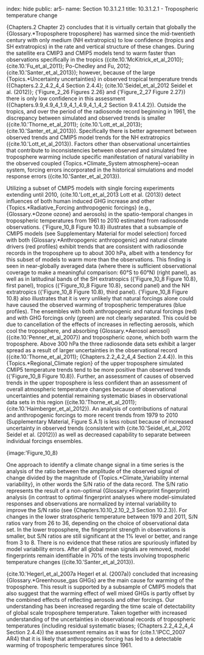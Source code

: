 index: hide
public: ar5-
name: Section 10.3.1.2.1
title: 10.3.1.2.1 - Tropospheric temperature change

{Chapters.2 Chapter 2} concludes that it is virtually certain that globally the {Glossary.*Troposphere troposphere} has warmed since the mid-twentieth century with only medium (NH extratropics) to low confidence (tropics and SH extratropics) in the rate and vertical structure of these changes. During the satellite era CMIP3 and CMIP5 models tend to warm faster than observations specifically in the tropics ({cite.10.'McKitrick_et_al_2010}; {cite.10.'Fu_et_al_2011}; Po-Chedley and Fu, 2012; {cite.10.'Santer_et_al_2013}); however, because of the large {Topics.*Uncertainty uncertainties} in observed tropical temperature trends ({Chapters.2.2_4.2_4_4 Section 2.4.4}; {cite.10.'Seidel_et_al_2012 Seidel et al. (2012)}; {'Figure_2_26 Figures 2.26} and {'Figure_2_27 Figure 2.27}) there is only low confidence in this assessment ({Chapters.9.9_4.9_4_1.9_4_1_4.9_4_1_4_2 Section 9.4.1.4.2}). Outside the tropics, and over the period of the radiosonde record beginning in 1961, the discrepancy between simulated and observed trends is smaller ({cite.10.'Thorne_et_al_2011}; {cite.10.'Lott_et_al_2013}; {cite.10.'Santer_et_al_2013}). Specifically there is better agreement between observed trends and CMIP5 model trends for the NH extratropics ({cite.10.'Lott_et_al_2013}). Factors other than observational uncertainties that contribute to inconsistencies between observed and simulated free troposphere warming include specific manifestation of natural variability in the observed coupled {Topics.*Climate_System atmosphere}–ocean system, forcing errors incorporated in the historical simulations and model response errors ({cite.10.'Santer_et_al_2013}).

Utilizing a subset of CMIP5 models with single forcing experiments extending until 2010, {cite.10.'Lott_et_al_2013 Lott et al. (2013)} detect influences of both human induced GHG increase and other {Topics.*Radiative_Forcing anthropogenic forcings} (e.g., {Glossary.*Ozone ozone} and aerosols) in the spatio-temporal changes in tropospheric temperatures from 1961 to 2010 estimated from radiosonde observations. {'Figure_10_8 Figure 10.8} illustrates that a subsample of CMIP5 models (see Supplementary Material for model selection) forced with both {Glossary.*Anthropogenic anthropogenic} and natural climate drivers (red profiles) exhibit trends that are consistent with radiosonde records in the troposphere up to about 300 hPa, albeit with a tendency for this subset of models to warm more than the observations. This finding is seen in near-globally averaged data (where there is sufficient observational coverage to make a meaningful comparison: 60°S to 60°N) (right panel), as well as in latitudinal bands of the SH extratropics ({'Figure_10_8 Figure 10.8}, first panel), tropics ({'Figure_10_8 Figure 10.8}, second panel) and the NH extratropics ({'Figure_10_8 Figure 10.8}, third panel). {'Figure_10_8 Figure 10.8} also illustrates that it is very unlikely that natural forcings alone could have caused the observed warming of tropospheric temperatures (blue profiles). The ensembles with both anthropogenic and natural forcings (red) and with GHG forcings only (green) are not clearly separated. This could be due to cancellation of the effects of increases in reflecting aerosols, which cool the troposphere, and absorbing {Glossary.*Aerosol aerosol} ({cite.10.'Penner_et_al_2007}) and tropospheric ozone, which both warm the troposphere. Above 300 hPa the three radiosonde data sets exhibit a larger spread as a result of larger uncertainties in the observational record ({cite.10.'Thorne_et_al_2011}; {Chapters.2.2_4.2_4_4 Section 2.4.4}). In this {Topics.*Regional_Climate region} of the upper troposphere simulated CMIP5 temperature trends tend to be more positive than observed trends ({'Figure_10_8 Figure 10.8}). Further, an assessment of causes of observed trends in the upper troposphere is less confident than an assessment of overall atmospheric temperature changes because of observational uncertainties and potential remaining systematic biases in observational data sets in this region ({cite.10.'Thorne_et_al_2011}; {cite.10.'Haimberger_et_al_2012}). An analysis of contributions of natural and anthropogenic forcings to more recent trends from 1979 to 2010 (Supplementary Material, Figure S.A.1) is less robust because of increased uncertainty in observed trends (consistent with {cite.10.'Seidel_et_al_2012 Seidel et al. (2012)}) as well as decreased capability to separate between individual forcings ensembles.

{image:'Figure_10_8}

One approach to identify a climate change signal in a time series is the analysis of the ratio between the amplitude of the observed signal of change divided by the magnitude of {Topics.*Climate_Variability internal variability}, in other words the S/N ratio of the data record. The S/N ratio represents the result of a non-optimal {Glossary.*Fingerprint fingerprint} analysis (in contrast to optimal fingerprint analyses where model-simulated responses and observations are normalized by internal variability to improve the S/N ratio (see {Chapters.10.10_2.10_2_3 Section 10.2.3}). For changes in the lower stratospheric temperature between 1979 and 2011, S/N ratios vary from 26 to 36, depending on the choice of observational data set. In the lower troposphere, the fingerprint strength in observations is smaller, but S/N ratios are still significant at the 1% level or better, and range from 3 to 8. There is no evidence that these ratios are spuriously inflated by model variability errors. After all global mean signals are removed, model fingerprints remain identifiable in 70% of the tests involving tropospheric temperature changes ({cite.10.'Santer_et_al_2013}).

{cite.10.'Hegerl_et_al_2007a Hegerl et al. (2007a)} concluded that increasing {Glossary.*Greenhouse_gas GHGs} are the main cause for warming of the troposphere. This result is supported by a subsample of CMIP5 models that also suggest that the warming effect of well mixed GHGs is partly offset by the combined effects of reflecting aerosols and other forcings. Our understanding has been increased regarding the time scale of detectability of global scale troposphere temperature. Taken together with increased understanding of the uncertainties in observational records of tropospheric temperatures (including residual systematic biases; {Chapters.2.2_4.2_4_4 Section 2.4.4}) the assessment remains as it was for {cite.1.'IPCC_2007 AR4} that it is likely that anthropogenic forcing has led to a detectable warming of tropospheric temperatures since 1961.
